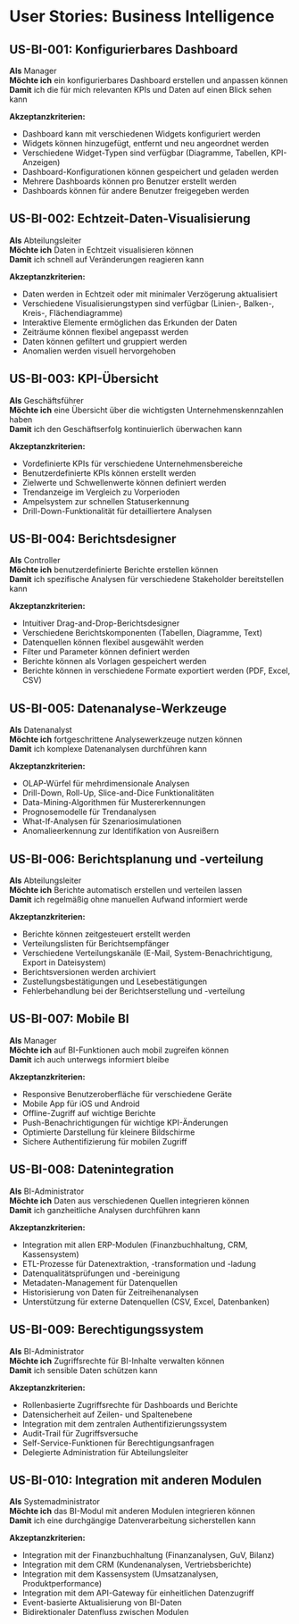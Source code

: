# User Stories: Business Intelligence

## US-BI-001: Konfigurierbares Dashboard
**Als** Manager  
**Möchte ich** ein konfigurierbares Dashboard erstellen und anpassen können  
**Damit** ich die für mich relevanten KPIs und Daten auf einen Blick sehen kann

**Akzeptanzkriterien:**
- Dashboard kann mit verschiedenen Widgets konfiguriert werden
- Widgets können hinzugefügt, entfernt und neu angeordnet werden
- Verschiedene Widget-Typen sind verfügbar (Diagramme, Tabellen, KPI-Anzeigen)
- Dashboard-Konfigurationen können gespeichert und geladen werden
- Mehrere Dashboards können pro Benutzer erstellt werden
- Dashboards können für andere Benutzer freigegeben werden

## US-BI-002: Echtzeit-Daten-Visualisierung
**Als** Abteilungsleiter  
**Möchte ich** Daten in Echtzeit visualisieren können  
**Damit** ich schnell auf Veränderungen reagieren kann

**Akzeptanzkriterien:**
- Daten werden in Echtzeit oder mit minimaler Verzögerung aktualisiert
- Verschiedene Visualisierungstypen sind verfügbar (Linien-, Balken-, Kreis-, Flächendiagramme)
- Interaktive Elemente ermöglichen das Erkunden der Daten
- Zeiträume können flexibel angepasst werden
- Daten können gefiltert und gruppiert werden
- Anomalien werden visuell hervorgehoben

## US-BI-003: KPI-Übersicht
**Als** Geschäftsführer  
**Möchte ich** eine Übersicht über die wichtigsten Unternehmenskennzahlen haben  
**Damit** ich den Geschäftserfolg kontinuierlich überwachen kann

**Akzeptanzkriterien:**
- Vordefinierte KPIs für verschiedene Unternehmensbereiche
- Benutzerdefinierte KPIs können erstellt werden
- Zielwerte und Schwellenwerte können definiert werden
- Trendanzeige im Vergleich zu Vorperioden
- Ampelsystem zur schnellen Statuserkennung
- Drill-Down-Funktionalität für detailliertere Analysen

## US-BI-004: Berichtsdesigner
**Als** Controller  
**Möchte ich** benutzerdefinierte Berichte erstellen können  
**Damit** ich spezifische Analysen für verschiedene Stakeholder bereitstellen kann

**Akzeptanzkriterien:**
- Intuitiver Drag-and-Drop-Berichtsdesigner
- Verschiedene Berichtskomponenten (Tabellen, Diagramme, Text)
- Datenquellen können flexibel ausgewählt werden
- Filter und Parameter können definiert werden
- Berichte können als Vorlagen gespeichert werden
- Berichte können in verschiedene Formate exportiert werden (PDF, Excel, CSV)

## US-BI-005: Datenanalyse-Werkzeuge
**Als** Datenanalyst  
**Möchte ich** fortgeschrittene Analysewerkzeuge nutzen können  
**Damit** ich komplexe Datenanalysen durchführen kann

**Akzeptanzkriterien:**
- OLAP-Würfel für mehrdimensionale Analysen
- Drill-Down, Roll-Up, Slice-and-Dice Funktionalitäten
- Data-Mining-Algorithmen für Mustererkennungen
- Prognosemodelle für Trendanalysen
- What-If-Analysen für Szenariosimulationen
- Anomalieerkennung zur Identifikation von Ausreißern

## US-BI-006: Berichtsplanung und -verteilung
**Als** Abteilungsleiter  
**Möchte ich** Berichte automatisch erstellen und verteilen lassen  
**Damit** ich regelmäßig ohne manuellen Aufwand informiert werde

**Akzeptanzkriterien:**
- Berichte können zeitgesteuert erstellt werden
- Verteilungslisten für Berichtsempfänger
- Verschiedene Verteilungskanäle (E-Mail, System-Benachrichtigung, Export in Dateisystem)
- Berichtsversionen werden archiviert
- Zustellungsbestätigungen und Lesebestätigungen
- Fehlerbehandlung bei der Berichtserstellung und -verteilung

## US-BI-007: Mobile BI
**Als** Manager  
**Möchte ich** auf BI-Funktionen auch mobil zugreifen können  
**Damit** ich auch unterwegs informiert bleibe

**Akzeptanzkriterien:**
- Responsive Benutzeroberfläche für verschiedene Geräte
- Mobile App für iOS und Android
- Offline-Zugriff auf wichtige Berichte
- Push-Benachrichtigungen für wichtige KPI-Änderungen
- Optimierte Darstellung für kleinere Bildschirme
- Sichere Authentifizierung für mobilen Zugriff

## US-BI-008: Datenintegration
**Als** BI-Administrator  
**Möchte ich** Daten aus verschiedenen Quellen integrieren können  
**Damit** ich ganzheitliche Analysen durchführen kann

**Akzeptanzkriterien:**
- Integration mit allen ERP-Modulen (Finanzbuchhaltung, CRM, Kassensystem)
- ETL-Prozesse für Datenextraktion, -transformation und -ladung
- Datenqualitätsprüfungen und -bereinigung
- Metadaten-Management für Datenquellen
- Historisierung von Daten für Zeitreihenanalysen
- Unterstützung für externe Datenquellen (CSV, Excel, Datenbanken)

## US-BI-009: Berechtigungssystem
**Als** BI-Administrator  
**Möchte ich** Zugriffsrechte für BI-Inhalte verwalten können  
**Damit** ich sensible Daten schützen kann

**Akzeptanzkriterien:**
- Rollenbasierte Zugriffsrechte für Dashboards und Berichte
- Datensicherheit auf Zeilen- und Spaltenebene
- Integration mit dem zentralen Authentifizierungssystem
- Audit-Trail für Zugriffsversuche
- Self-Service-Funktionen für Berechtigungsanfragen
- Delegierte Administration für Abteilungsleiter

## US-BI-010: Integration mit anderen Modulen
**Als** Systemadministrator  
**Möchte ich** das BI-Modul mit anderen Modulen integrieren können  
**Damit** ich eine durchgängige Datenverarbeitung sicherstellen kann

**Akzeptanzkriterien:**
- Integration mit der Finanzbuchhaltung (Finanzanalysen, GuV, Bilanz)
- Integration mit dem CRM (Kundenanalysen, Vertriebsberichte)
- Integration mit dem Kassensystem (Umsatzanalysen, Produktperformance)
- Integration mit dem API-Gateway für einheitlichen Datenzugriff
- Event-basierte Aktualisierung von BI-Daten
- Bidirektionaler Datenfluss zwischen Modulen 